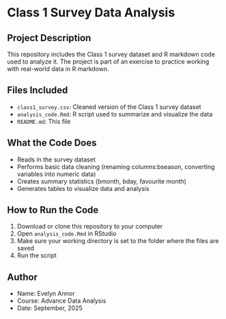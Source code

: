 # Class 1 Survey Data Analysis
## Project Description
This repository includes the Class 1 survey dataset and R markdown code used
to analyze it. The project is part of an exercise to practice working with
real-world data in R markdown.
## Files Included
- `class1_survey.csv`: Cleaned version of the Class 1 survey dataset
- `analysis_code.Rmd`: R script used to summarize and visualize the data
- `README.md`: This file
## What the Code Does
- Reads in the survey dataset
- Performs basic data cleaning (renaming columns:bseason, converting variables into numeric data)
- Creates summary statistics (bmonth, bday, favourite month)
- Generates tables to visualize data and analysis
## How to Run the Code
1. Download or clone this repository to your computer
2. Open `analysis_code.Rmd` in RStudio
3. Make sure your working directory is set to the folder where the files are
saved
4. Run the script
## Author
- Name: Evelyn Annor
- Course: Advance Data Analysis
- Date: September, 2025
